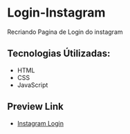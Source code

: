 # Login-Instagram
 Recriando Pagina de Login do instagram

## Tecnologias Útilizadas:
* HTML
* CSS
* JavaScript

## Preview Link

* [Instagram Login](https://login-instagram-virid.vercel.app/)
